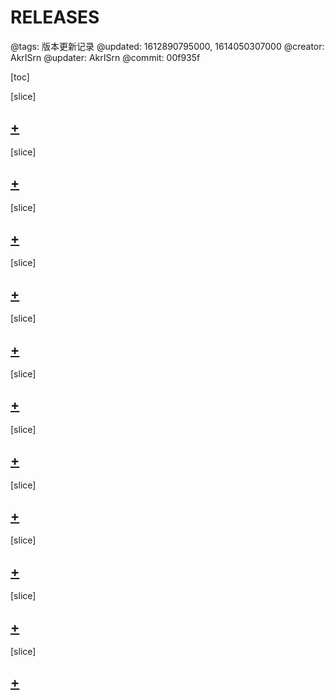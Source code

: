 # RELEASES

@tags: 版本更新记录
@updated: 1612890795000, 1614050307000
@creator: AkrISrn
@updater: AkrISrn
@commit: 00f935f

[toc]

[slice]

## [+](/zh/releases/v1.2.10.md)

[slice]

## [+](/zh/releases/v1.2.9.md)

[slice]

## [+](/zh/releases/v1.2.8.md)

[slice]

## [+](/zh/releases/v1.2.7.md)

[slice]

## [+](/zh/releases/v1.2.6.md)

[slice]

## [+](/zh/releases/v1.2.5.md)

[slice]

## [+](/zh/releases/v1.2.4.md)

[slice]

## [+](/zh/releases/v1.2.3.md)

[slice]

## [+](/zh/releases/v1.2.2.md)

[slice]

## [+](/zh/releases/v1.2.1.md)

[slice]

## [+](/zh/releases/v1.2.0.md)
